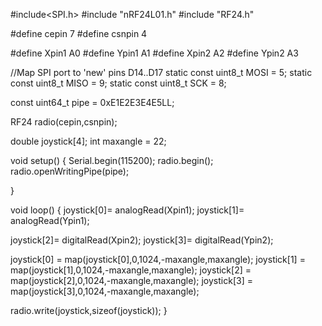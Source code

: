 #include<SPI.h>
#include "nRF24L01.h" 
#include "RF24.h"

#define cepin 7
#define csnpin 4



#define Xpin1 A0 
#define Ypin1 A1
#define Xpin2 A2
#define Ypin2 A3


//Map SPI port to 'new' pins D14..D17
static const uint8_t MOSI = 5;
static const uint8_t MISO = 9;
static const uint8_t SCK  = 8;



const uint64_t pipe = 0xE1E2E3E4E5LL;

RF24 radio(cepin,csnpin);

double joystick[4];
int maxangle = 22;

void setup() 
{ 
  Serial.begin(115200); 
  radio.begin(); 
  radio.openWritingPipe(pipe);

}

void loop()
{ 
  joystick[0]= analogRead(Xpin1); 
  joystick[1]= analogRead(Ypin1);

  joystick[2]= digitalRead(Xpin2);
  joystick[3]= digitalRead(Ypin2);

  joystick[0] = map(joystick[0],0,1024,-maxangle,maxangle);
  joystick[1] = map(joystick[1],0,1024,-maxangle,maxangle);
  joystick[2] = map(joystick[2],0,1024,-maxangle,maxangle);
  joystick[3] = map(joystick[3],0,1024,-maxangle,maxangle);

  radio.write(joystick,sizeof(joystick));
}

  
